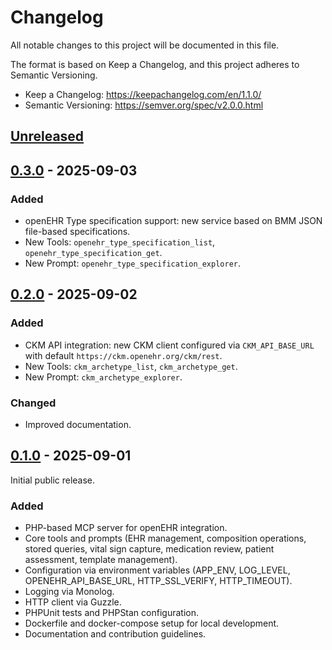 # Changelog

All notable changes to this project will be documented in this file.

The format is based on Keep a Changelog, and this project adheres to Semantic Versioning.

- Keep a Changelog: https://keepachangelog.com/en/1.1.0/
- Semantic Versioning: https://semver.org/spec/v2.0.0.html

## [Unreleased]

## [0.3.0] - 2025-09-03

### Added

- openEHR Type specification support: new service based on BMM JSON file-based specifications.
- New Tools: `openehr_type_specification_list`, `openehr_type_specification_get`.
- New Prompt: `openehr_type_specification_explorer`.

## [0.2.0] - 2025-09-02

### Added
- CKM API integration: new CKM client configured via `CKM_API_BASE_URL` with default `https://ckm.openehr.org/ckm/rest`.
- New Tools: `ckm_archetype_list`, `ckm_archetype_get`.
- New Prompt: `ckm_archetype_explorer`.

### Changed
- Improved documentation.

## [0.1.0] - 2025-09-01

Initial public release.

### Added
- PHP-based MCP server for openEHR integration.
- Core tools and prompts (EHR management, composition operations, stored queries, vital sign capture, medication review, patient assessment, template management).
- Configuration via environment variables (APP_ENV, LOG_LEVEL, OPENEHR_API_BASE_URL, HTTP_SSL_VERIFY, HTTP_TIMEOUT).
- Logging via Monolog.
- HTTP client via Guzzle.
- PHPUnit tests and PHPStan configuration.
- Dockerfile and docker-compose setup for local development.
- Documentation and contribution guidelines.

[Unreleased]: https://github.com/code24-nl/openehr-mcp-server/compare/v0.3.0...HEAD

[0.3.0]: https://github.com/code24-nl/openehr-mcp-server/compare/v0.2.0...v0.3.0

[0.2.0]: https://github.com/code24-nl/openehr-mcp-server/compare/v0.1.0...v0.2.0
[0.1.0]: https://github.com/code24-nl/openehr-mcp-server/releases/tag/v0.1.0